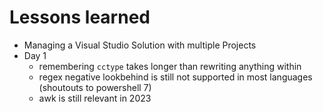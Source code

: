 # Lessons learned
- Managing a Visual Studio Solution with multiple Projects
- Day 1
   - remembering `cctype` takes longer than rewriting anything within
   - regex negative lookbehind is still not supported in most languages (shoutouts to powershell 7)
   - awk is still relevant in 2023
